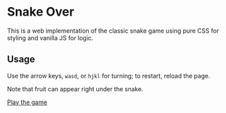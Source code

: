 # Snake Over

This is a web implementation of the classic snake game using
pure CSS for styling and vanilla JS for logic.

## Usage

Use the arrow keys, `wasd`, or `hjkl` for turning; to restart, reload the page.

Note that fruit can appear right under the snake.

[Play the game](https://khachapuris.github.io/snakeOver)
